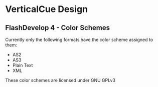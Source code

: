 VerticalCue Design
==================

FlashDevelop 4 - Color Schemes
------------------------------

Currently only the following formats have the color scheme assigned to them:
 * AS2
 * AS3
 * Plain Text
 * XML

These color schemes are licensed under GNU GPLv3